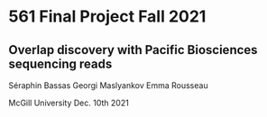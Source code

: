# 561 Final Project Fall 2021
## Overlap discovery with Pacific Biosciences sequencing reads

Séraphin Bassas
Georgi Maslyankov
Emma Rousseau

McGill University
Dec. 10th 2021
